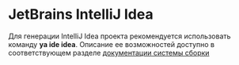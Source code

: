 # JetBrains IntelliJ Idea
Для генерации IntelliJ Idea проекта рекомендуется использовать команду **ya ide idea**. Описание ее возможностей доступно в соответствующем разделе [документации системы сборки](/ya-make/usage/ya_ide/idea)

